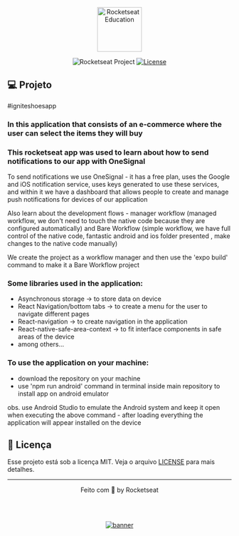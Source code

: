 <p align="center">
  <img alt="Rocketseat Education" src="https://avatars.githubusercontent.com/u/69590972?s=200&v=4" width="100px" />
</p>

<p align="center">
  <img src="https://img.shields.io/static/v1?label=Rocketseat&message=Education&color=8257e5&labelColor=202024" alt="Rocketseat Project" />
  <a href="LICENSE"><img  src="https://img.shields.io/static/v1?label=License&message=MIT&color=8257e5&labelColor=202024" alt="License"></a>
</p>

## 💻 Projeto

#igniteshoesapp

### In this application that consists of an e-commerce where the user can select the items they will buy

### This rocketseat app was used to learn about how to send notifications to our app with OneSignal

To send notifications we use OneSignal - it has a free plan, uses the Google and iOS notification service, uses keys generated to use these services, and within it we have a dashboard that allows people to create and manage push notifications for devices of our application

Also learn about the development flows - manager workflow (managed workflow, we don't need to touch the native code because they are configured automatically) and Bare Workflow (simple workflow, we have full control of the native code, fantastic android and ios folder presented , make changes to the native code manually)

We create the project as a workflow manager and then use the 'expo build' command to make it a Bare Workflow project

### Some libraries used in the application:

- Asynchronous storage -> to store data on device
- React Navigation/bottom tabs -> to create a menu for the user to navigate different pages
- React-navigation -> to create navigation in the application
- React-native-safe-area-context -> to fit interface components in safe areas of the device
- among others...

### To use the application on your machine:

- download the repository on your machine
- use 'npm run android' command in terminal inside main repository to install app on android emulator

obs. use Android Studio to emulate the Android system and keep it open when executing the above command - after loading everything the application will appear installed on the device

## 📝 Licença

Esse projeto está sob a licença MIT. Veja o arquivo [LICENSE](LICENSE) para mais detalhes.

---

<p align="center">
  Feito com 💜 by Rocketseat
</p>

<!--START_SECTION:footer-->

<br />
<br />

<p align="center">
  <a href="https://discord.gg/rocketseat" target="_blank">
    <img align="center" src="https://storage.googleapis.com/golden-wind/comunidade/rodape.svg" alt="banner"/>
  </a>
</p>

<!--END_SECTION:footer-->
